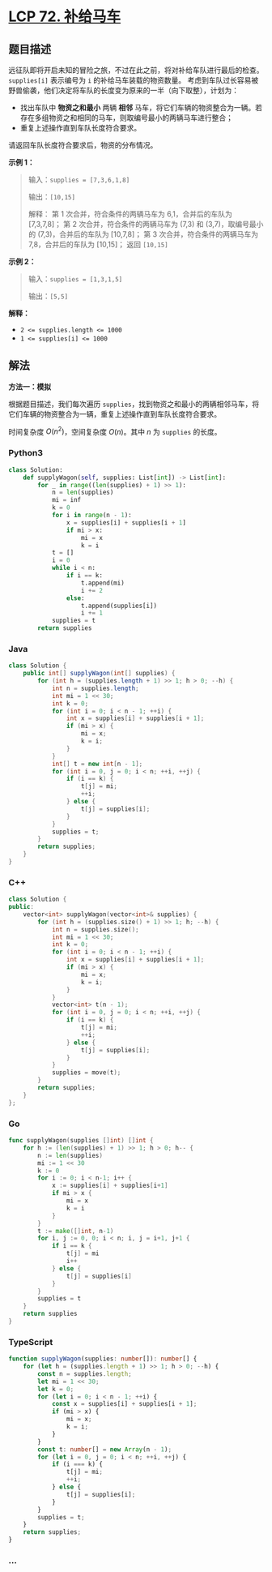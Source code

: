 # [LCP 72. 补给马车](https://leetcode.cn/problems/hqCnmP)

## 题目描述

<!-- 这里写题目描述 -->

远征队即将开启未知的冒险之旅，不过在此之前，将对补给车队进行最后的检查。`supplies[i]` 表示编号为 `i` 的补给马车装载的物资数量。
考虑到车队过长容易被野兽偷袭，他们决定将车队的长度变为原来的一半（向下取整），计划为：

-   找出车队中 **物资之和最小** 两辆 **相邻** 马车，将它们车辆的物资整合为一辆。若存在多组物资之和相同的马车，则取编号最小的两辆马车进行整合；
-   重复上述操作直到车队长度符合要求。

请返回车队长度符合要求后，物资的分布情况。

**示例 1：**

> 输入：`supplies = [7,3,6,1,8]`
>
> 输出：`[10,15]`
>
> 解释：
> 第 1 次合并，符合条件的两辆马车为 6,1，合并后的车队为 [7,3,7,8]；
> 第 2 次合并，符合条件的两辆马车为 (7,3) 和 (3,7)，取编号最小的 (7,3)，合并后的车队为 [10,7,8]；
> 第 3 次合并，符合条件的两辆马车为 7,8，合并后的车队为 [10,15]；
> 返回 `[10,15]`

**示例 2：**

> 输入：`supplies = [1,3,1,5]`
>
> 输出：`[5,5]`

**解释：**

-   `2 <= supplies.length <= 1000`
-   `1 <= supplies[i] <= 1000`

## 解法

<!-- 这里可写通用的实现逻辑 -->

**方法一：模拟**

根据题目描述，我们每次遍历 `supplies`，找到物资之和最小的两辆相邻马车，将它们车辆的物资整合为一辆，重复上述操作直到车队长度符合要求。

时间复杂度 $O(n^2)$，空间复杂度 $O(n)$。其中 $n$ 为 `supplies` 的长度。

<!-- tabs:start -->

### **Python3**

<!-- 这里可写当前语言的特殊实现逻辑 -->

```python
class Solution:
    def supplyWagon(self, supplies: List[int]) -> List[int]:
        for _ in range((len(supplies) + 1) >> 1):
            n = len(supplies)
            mi = inf
            k = 0
            for i in range(n - 1):
                x = supplies[i] + supplies[i + 1]
                if mi > x:
                    mi = x
                    k = i
            t = []
            i = 0
            while i < n:
                if i == k:
                    t.append(mi)
                    i += 2
                else:
                    t.append(supplies[i])
                    i += 1
            supplies = t
        return supplies
```

### **Java**

<!-- 这里可写当前语言的特殊实现逻辑 -->

```java
class Solution {
    public int[] supplyWagon(int[] supplies) {
        for (int h = (supplies.length + 1) >> 1; h > 0; --h) {
            int n = supplies.length;
            int mi = 1 << 30;
            int k = 0;
            for (int i = 0; i < n - 1; ++i) {
                int x = supplies[i] + supplies[i + 1];
                if (mi > x) {
                    mi = x;
                    k = i;
                }
            }
            int[] t = new int[n - 1];
            for (int i = 0, j = 0; i < n; ++i, ++j) {
                if (i == k) {
                    t[j] = mi;
                    ++i;
                } else {
                    t[j] = supplies[i];
                }
            }
            supplies = t;
        }
        return supplies;
    }
}
```

### **C++**

```cpp
class Solution {
public:
    vector<int> supplyWagon(vector<int>& supplies) {
        for (int h = (supplies.size() + 1) >> 1; h; --h) {
            int n = supplies.size();
            int mi = 1 << 30;
            int k = 0;
            for (int i = 0; i < n - 1; ++i) {
                int x = supplies[i] + supplies[i + 1];
                if (mi > x) {
                    mi = x;
                    k = i;
                }
            }
            vector<int> t(n - 1);
            for (int i = 0, j = 0; i < n; ++i, ++j) {
                if (i == k) {
                    t[j] = mi;
                    ++i;
                } else {
                    t[j] = supplies[i];
                }
            }
            supplies = move(t);
        }
        return supplies;
    }
};
```

### **Go**

```go
func supplyWagon(supplies []int) []int {
	for h := (len(supplies) + 1) >> 1; h > 0; h-- {
		n := len(supplies)
		mi := 1 << 30
		k := 0
		for i := 0; i < n-1; i++ {
			x := supplies[i] + supplies[i+1]
			if mi > x {
				mi = x
				k = i
			}
		}
		t := make([]int, n-1)
		for i, j := 0, 0; i < n; i, j = i+1, j+1 {
			if i == k {
				t[j] = mi
				i++
			} else {
				t[j] = supplies[i]
			}
		}
		supplies = t
	}
	return supplies
}
```

### **TypeScript**

```ts
function supplyWagon(supplies: number[]): number[] {
    for (let h = (supplies.length + 1) >> 1; h > 0; --h) {
        const n = supplies.length;
        let mi = 1 << 30;
        let k = 0;
        for (let i = 0; i < n - 1; ++i) {
            const x = supplies[i] + supplies[i + 1];
            if (mi > x) {
                mi = x;
                k = i;
            }
        }
        const t: number[] = new Array(n - 1);
        for (let i = 0, j = 0; i < n; ++i, ++j) {
            if (i === k) {
                t[j] = mi;
                ++i;
            } else {
                t[j] = supplies[i];
            }
        }
        supplies = t;
    }
    return supplies;
}
```

### **...**

```

```

<!-- tabs:end -->
